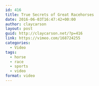 ```yaml
---
id: 416
title: True Secrets of Great Racehorses
date: 2016-06-03T16:47:42+00:00
author: claycarson
layout: post
guid: http://claycarson.net/?p=416
link: https://vimeo.com/168724255
categories: 
  - Video
tags:
  - horse
  - race
  - sports
  - video
format: video
---
```

